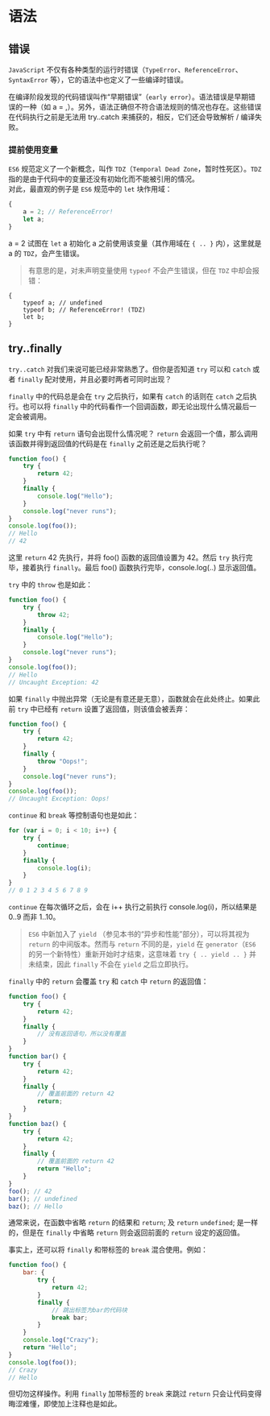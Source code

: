 # 语法

## 错误

`JavaScript` 不仅有各种类型的运行时错误（`TypeError`、`ReferenceError`、`SyntaxError` 等），它的语法中也定义了一些编译时错误。

在编译阶段发现的代码错误叫作“早期错误”（`early error`）。语法错误是早期错误的一种（如 a = ,）。另外，语法正确但不符合语法规则的情况也存在。这些错误在代码执行之前是无法用 try..catch 来捕获的，相反，它们还会导致解析 / 编译失败。

### 提前使用变量

`ES6` 规范定义了一个新概念，叫作 `TDZ`（`Temporal Dead Zone`，暂时性死区）。`TDZ` 指的是由于代码中的变量还没有初始化而不能被引用的情况。  
对此，最直观的例子是 `ES6` 规范中的 `let` 块作用域：
```javascript
{
    a = 2; // ReferenceError!
    let a;
}
```
a = 2 试图在 `let` a 初始化 a 之前使用该变量（其作用域在 `{ .. }` 内），这里就是 a 的 `TDZ`，会产生错误。  
>有意思的是，对未声明变量使用 `typeof` 不会产生错误，但在 `TDZ` 中却会报错：  
```javascirpt
{
    typeof a; // undefined
    typeof b; // ReferenceError! (TDZ)
    let b;
}
```

## try..finally

`try..catch` 对我们来说可能已经非常熟悉了。但你是否知道 `try` 可以和 `catch` 或者 `finally` 配对使用，并且必要时两者可同时出现？

`finally` 中的代码总是会在 `try` 之后执行，如果有 `catch` 的话则在 `catch` 之后执行。也可以将 `finally` 中的代码看作一个回调函数，即无论出现什么情况最后一定会被调用。

如果 `try` 中有 `return` 语句会出现什么情况呢？ `return` 会返回一个值，那么调用该函数并得到返回值的代码是在 `finally` 之前还是之后执行呢？
```javascript
function foo() {
    try {
        return 42;
    }
    finally {
        console.log("Hello");
    }
    console.log("never runs");
}
console.log(foo());
// Hello
// 42
```
这里 `return` 42 先执行，并将 foo() 函数的返回值设置为 42。然后 `try` 执行完毕，接着执行 `finally`。最后 foo() 函数执行完毕，console.log(..) 显示返回值。

`try` 中的 `throw` 也是如此：
```javascript
function foo() {
    try {
        throw 42;
    }
    finally {
        console.log("Hello");
    }
    console.log("never runs");
}
console.log(foo());
// Hello
// Uncaught Exception: 42
```

如果 `finally` 中抛出异常（无论是有意还是无意），函数就会在此处终止。如果此前 `try` 中已经有 `return` 设置了返回值，则该值会被丢弃：
```javascript
function foo() {
    try {
        return 42;
    }
    finally {
        throw "Oops!";
    }
    console.log("never runs");
}
console.log(foo());
// Uncaught Exception: Oops!
```

`continue` 和 `break` 等控制语句也是如此：
```javascript
for (var i = 0; i < 10; i++) {
    try {
        continue;
    }
    finally {
        console.log(i);
    }
}
// 0 1 2 3 4 5 6 7 8 9
```
`continue` 在每次循环之后，会在 i++ 执行之前执行 console.log(i)，所以结果是 0..9 而非 1..10。

>`ES6` 中新加入了 `yield` （参见本书的“异步和性能”部分），可以将其视为 `return` 的中间版本。然而与 `return` 不同的是，`yield` 在 `generator`（`ES6` 的另一个新特性）重新开始时才结束，这意味着 `try { .. yield .. }` 并未结束，因此 `finally` 不会在 `yield` 之后立即执行。

`finally` 中的 `return` 会覆盖 `try` 和 `catch` 中 `return` 的返回值：
```javascript
function foo() {
    try {
        return 42;
    }
    finally {
        // 没有返回语句，所以没有覆盖
    }
}
function bar() {
    try {
        return 42;
    }
    finally {
        // 覆盖前面的 return 42
        return;
    }
}
function baz() {
    try {
        return 42;
    }
    finally {
        // 覆盖前面的 return 42
        return "Hello";
    }
}
foo(); // 42
bar(); // undefined
baz(); // Hello
```
通常来说，在函数中省略 `return` 的结果和 `return`; 及 `return` `undefined`; 是一样的，但是在 `finally` 中省略 `return` 则会返回前面的 `return` 设定的返回值。

事实上，还可以将 `finally` 和带标签的 `break` 混合使用。例如：
```javascript
function foo() {
    bar: {
        try {
            return 42;
        }
        finally {
            // 跳出标签为bar的代码块
            break bar;
        }
    }
    console.log("Crazy");
    return "Hello";
}
console.log(foo());
// Crazy
// Hello
```
但切勿这样操作。利用 `finally` 加带标签的 `break` 来跳过 `return` 只会让代码变得晦涩难懂，即使加上注释也是如此。